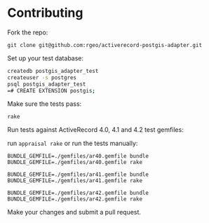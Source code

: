 # Contributing

Fork the repo:

`git clone git@github.com:rgeo/activerecord-postgis-adapter.git`

Set up your test database:

```sh
createdb postgis_adapter_test
createuser -s postgres
psql postgis_adapter_test
=# CREATE EXTENSION postgis;
```

Make sure the tests pass:

`rake`

Run tests against ActiveRecord 4.0, 4.1 and 4.2 test gemfiles:

run `appraisal rake` or run the tests manually:

```
BUNDLE_GEMFILE=./gemfiles/ar40.gemfile bundle
BUNDLE_GEMFILE=./gemfiles/ar40.gemfile rake

BUNDLE_GEMFILE=./gemfiles/ar41.gemfile bundle
BUNDLE_GEMFILE=./gemfiles/ar41.gemfile rake

BUNDLE_GEMFILE=./gemfiles/ar42.gemfile bundle
BUNDLE_GEMFILE=./gemfiles/ar42.gemfile rake
```

Make your changes and submit a pull request.
